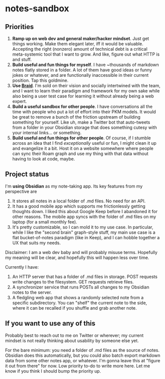 # notes-sandbox

## Priorities
1. **Ramp up on web dev and general maker/hacker mindset**. Just get things working. Make them elegant later, iff it would be valuable. Accepting the right (nonzero) amount of technical debt is a critical meta-systemic tool that I want to grow. And like, figure out what HTTP is and stuff.
2. **Build useful and fun things for myself**. I have ~thousands of markdown notes flatly stored in a folder. A lot of them have good ideas or funny jokes or whatever, and are functionally inaccessible in their current position. Tap this goldmine.
3. **Use [Braid](braid.org)**. I'm sold on their vision and socially intertwined with the team, and I want to learn their paradigm and framework for my own sake while also being a user test case for learning it without already being a web expert.
4. **Build a useful sandbox for other people**. I have conversations all the time with people who put a lot of effort into their PKM models. It would be great to remove a bunch of the friction upstream of building something for yourself. Like uh, make a Twitter bot that auto-tweets from a folder in your Obsidian storage that does something cutesy with your internal links... or something.
5. **Build useful and fun things for other people**. Of course, if I stumble across an idea that I find _exceptionally_ useful or fun, I might clean it up and evangelize it a bit. Host it on a website somewhere where people can sync their Roam graph and use my thing with that data without having to look at code, maybe.

## Project status
I'm **using Obsidian** as my note-taking app. Its key features from my perspective are
1. It stores all notes in a local folder of .md files. No need for an API.
2. It has a good mobile app which supports me frictionlessly getting thoughts down. I liked this about Google Keep before I abandoned it for other reasons. The mobile app syncs with the folder of .md files on my laptop (for a small monthly fee).
3. It's pretty customizable, so I can mold it to my use case. In particular, while I like the "second brain" graph-style stuff, my main use case is a flat bucket-of-notes paradigm (like in Keep), and I can hobble together a UX that suits my needs.

Disclaimer: I am a web dev baby and will probably misuse terms. Hopefully my meaning will be clear, and hopefully this will happen less over time.

Currently I have: 
1. An HTTP server that has a folder of .md files in storage. POST requests write changes to the filesystem. GET requests retrieve files.
2. A synchronizer service that runs POSTs all changes to my Obsidian notes to the server.
3. A fledgling web app that shows a randomly selected note from a specific subdirectory. You can "shelf" the current note to the side, where it can be recalled if you shuffle and grab another note.

## If you want to use any of this
Probably best to reach out to me on Twitter or wherever; my current mindset is not really thinking about usability by someone else yet.

For the bare minimum: you need a folder of .md files as the source of notes. Obsidian does this automatically, but you could also batch export markdown data from some other notes app, or whatever. I'm gonna leave this at "figure it out from there" for now. Low priority to-do to write more here. Let me know if you think I should bump the priority up.